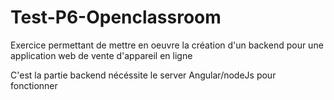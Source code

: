 # Test-P6-Openclassroom

Exercice permettant de mettre en oeuvre la création d'un backend pour une application web de vente d'appareil en ligne

C'est la partie backend nécéssite le server Angular/nodeJs pour fonctionner
